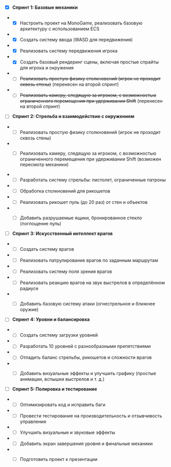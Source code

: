 - [x] **Спринт 1: Базовые механики**
- - [x] Настроить проект на MonoGame, реализовать базовую архитектуру с использованием ECS
- - [x] Создать систему ввода (WASD для передвижения)
- - [x] Реализовать систему передвижения игрока
- - [x] Создать базовый рендеринг сцены, включая простые спрайты для игрока и окружения
- - [ ] ~~Реализовать простую физику столкновений (игрок не проходит сквозь стены)~~ (перенесен на второй спринт)
- - [ ] ~~Реализовать камеру, следящую за игроком, с возможностью ограниченного перемещения при удерживании Shift~~ (перенесен на второй спринт)

- [ ] **Спринт 2: Стрельба и взаимодействие с окружением**
- - [ ] Реализовать простую физику столкновений (игрок не проходит сквозь стены)
- - [ ] Реализовать камеру, следящую за игроком, с возможностью ограниченного перемещения при удерживании Shift (возможен пересмотр механики)


- - [ ] Разработать систему стрельбы: пистолет, ограниченные патроны
- - [ ] Обработка столкновений для рикошетов
- - [ ] Реализовать рикошет пуль (до 20 раз) от стен и объектов
- - [ ] Добавить разрушаемые ящики, бронированное стекло (поглощение пуль)


- [ ] **Спринт 3: Искусственный интеллект врагов**
- - [ ] Создать систему врагов
- - [ ] Реализовать патрулирование врагов по заданным маршрутам
- - [ ] Реализовать систему поля зрения врагов
- - [ ] Реализовать реакцию врагов на звук выстрелов в определённом радиусе
- - [ ] Добавить базовую систему атаки (огнестрельное и ближнее оружие)


- [ ] **Спринт 4: Уровни и балансировка**
- - [ ] Создать систему загрузки уровней
- - [ ] Разработать 10 уровней с разнообразными препятствиями
- - [ ] Отладить баланс стрельбы, рикошетов и сложности врагов
- - [ ] Добавить визуальные эффекты и улучшить графику (простые анимации, вспышки выстрелов и т. д.)


- [ ] **Спринт 5: Полировка и тестирование**
- - [ ] Оптимизировать код и исправить баги
- - [ ] Провести тестирование на производительность и отзывчивость управления
- - [ ] Улучшить визуальные и звуковые эффекты
- - [ ] Добавить экран завершения уровня и финальные механики
- - [ ] Подготовить проект к презентации

